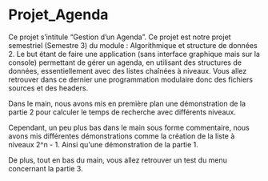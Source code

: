 # Projet_Agenda
Ce projet s’intitule “Gestion d’un Agenda”. Ce projet est notre projet semestriel (Semestre 3) du module : Algorithmique et structure de données 2.
Le but étant de faire une application (sans interface graphique mais sur la console) permettant de gérer un agenda, en utilisant des structures de données, essentiellement avec des listes chaînées à niveaux.
Vous allez retrouver dans ce dernier une programmation modulaire donc des fichiers sources et des headers.

Dans le main, nous avons mis en première plan une démonstration de la partie 2 pour calculer le temps de recherche avec différents niveaux.

Cependant, un peu plus bas dans le main sous forme commentaire, nous avons mis différentes démonstrations comme la création de la liste à niveaux 2^n - 1.
Ainsi qu'une démonstration de la partie 1.

De plus, tout en bas du main, vous allez retrouver un test du menu concernant la partie 3.
